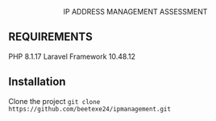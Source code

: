 <p align="center">
IP ADDRESS MANAGEMENT ASSESSMENT
</p>


</p>

## REQUIREMENTS
PHP 8.1.17
Laravel Framework 10.48.12

## Installation
Clone the project `git clone https://github.com/beetexe24/ipmanagement.git`

